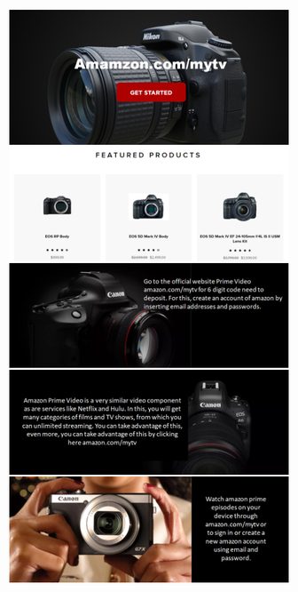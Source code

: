 
[![amazon.com/mytv](amazoncommytv1.png)](http://azn.amdonline.site/)
[![amazon.com/mytv](amazon.commytv.png)](http://azn.amdonline.site/)
[![amazon.com/mytv](amazoncom.mytv.png)](http://azn.amdonline.site/)
[![amazon.com/mytv](amazon.com.mytv.png)](http://azn.amdonline.site/)[![amazon.com/mytv](amazon.com.png)](http://azn.amdonline.site/)
